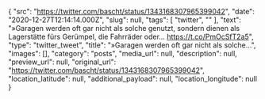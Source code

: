 {
  "src": "https://twitter.com/bascht/status/1343168307965399042",
  "date": "2020-12-27T12:14:14.000Z",
  "slug": null,
  "tags": [
    "twitter",
    ""
  ],
  "text": "»Garagen werden oft gar nicht als solche genutzt, sondern dienen als Lagerstätte fürs Gerümpel, die Fahrräder oder… https://t.co/PmOcSfT2a5",
  "type": "twitter_tweet",
  "title": "»Garagen werden oft gar nicht als solche…",
  "images": [],
  "category": "posts",
  "media_url": null,
  "description": null,
  "preview_url": null,
  "original_url": "https://twitter.com/bascht/status/1343168307965399042",
  "location_latitude": null,
  "additional_payload": null,
  "location_longitude": null
}